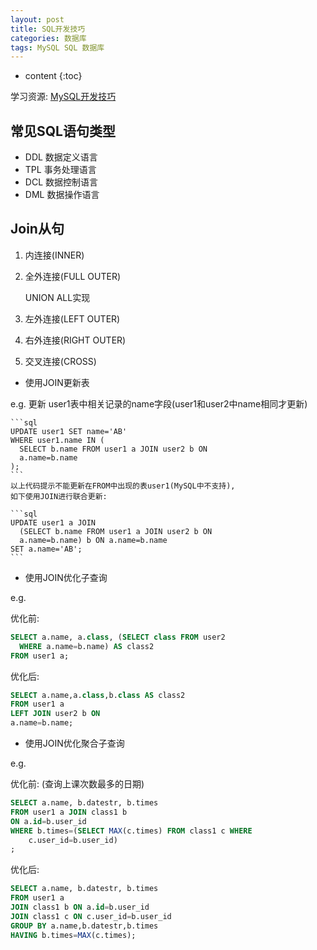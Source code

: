 ```yaml
---
layout: post
title: SQL开发技巧
categories: 数据库
tags: MySQL SQL 数据库
---
```


* content
{:toc}



学习资源: [MySQL开发技巧](http://www.imooc.com/learn/398)

## 常见SQL语句类型

* DDL 数据定义语言
* TPL 事务处理语言
* DCL 数据控制语言
* DML 数据操作语言

## Join从句

1. 内连接(INNER)
2. 全外连接(FULL OUTER)

    UNION ALL实现

3. 左外连接(LEFT OUTER)
4. 右外连接(RIGHT OUTER)
5. 交叉连接(CROSS)

* 使用JOIN更新表

e.g. 更新 user1表中相关记录的name字段(user1和user2中name相同才更新)

    ```sql
    UPDATE user1 SET name='AB'
    WHERE user1.name IN (
      SELECT b.name FROM user1 a JOIN user2 b ON
      a.name=b.name
    );
    ```
    以上代码提示不能更新在FROM中出现的表user1(MySQL中不支持),
    如下使用JOIN进行联合更新:

    ```sql
    UPDATE user1 a JOIN
      (SELECT b.name FROM user1 a JOIN user2 b ON
      a.name=b.name) b ON a.name=b.name
    SET a.name='AB';
    ```

* 使用JOIN优化子查询

e.g.

优化前:

  ```sql
  SELECT a.name, a.class, (SELECT class FROM user2
    WHERE a.name=b.name) AS class2
  FROM user1 a;
  ```

优化后:

  ```sql
  SELECT a.name,a.class,b.class AS class2
  FROM user1 a
  LEFT JOIN user2 b ON
  a.name=b.name;
  ```

* 使用JOIN优化聚合子查询

e.g.

优化前: (查询上课次数最多的日期)

  ```sql
  SELECT a.name, b.datestr, b.times
  FROM user1 a JOIN class1 b
  ON a.id=b.user_id
  WHERE b.times=(SELECT MAX(c.times) FROM class1 c WHERE
      c.user_id=b.user_id)
  ;
  ```

优化后:

  ```sql
  SELECT a.name, b.datestr, b.times
  FROM user1 a
  JOIN class1 b ON a.id=b.user_id
  JOIN class1 c ON c.user_id=b.user_id
  GROUP BY a.name,b.datestr,b.times
  HAVING b.times=MAX(c.times);
  ```
